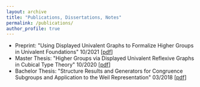 ```yaml
---
layout: archive
title: "Publications, Dissertations, Notes"
permalink: /publications/
author_profile: true
---
```


* Preprint: "Using Displayed Univalent Graphs to Formalize Higher Groups in Univalent Foundations" 10/2021 [[pdf](/files/durgs.pdf)]
* Master Thesis: "Higher Groups via Displayed Univalent Reflexive Graphs in Cubical Type Theory" 10/2020 [[pdf](/files/master.pdf)]
* Bachelor Thesis: "Structure Results and Generators for Congruence Subgroups and Application to the Weil Representation" 03/2018 [[pdf](/files/bachelor.pdf)]